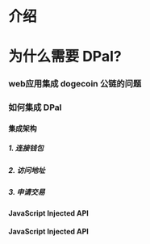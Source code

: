 # 介绍

# 为什么需要 DPal?

### web应用集成 dogecoin 公链的问题

### 如何集成 DPal

#### 集成架构

##### 1. 连接钱包
##### 2. 访问地址
##### 3. 申请交易

#### JavaScript Injected API

#### JavaScript Injected API
